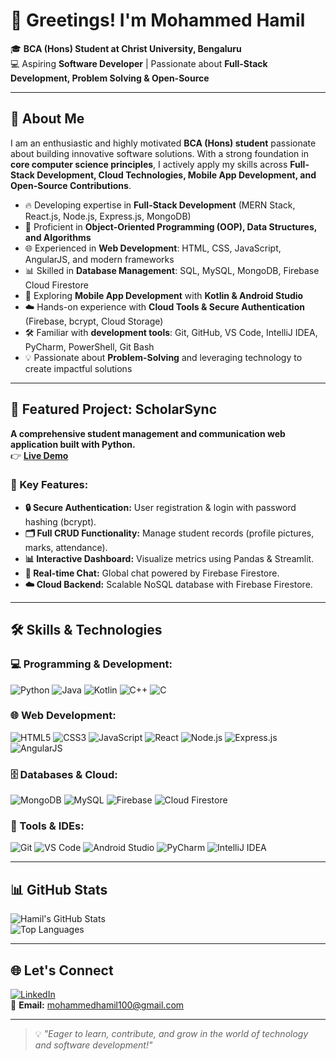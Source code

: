 # 👋 Greetings! I'm Mohammed Hamil  

🎓 **BCA (Hons) Student at Christ University, Bengaluru**  
💻 Aspiring **Software Developer** | Passionate about **Full-Stack Development, Problem Solving & Open-Source**  

---

## 🚀 About Me  

I am an enthusiastic and highly motivated **BCA (Hons) student** passionate about building innovative software solutions. With a strong foundation in **core computer science principles**, I actively apply my skills across **Full-Stack Development, Cloud Technologies, Mobile App Development, and Open-Source Contributions**.

- 🔥 Developing expertise in **Full-Stack Development** (MERN Stack, React.js, Node.js, Express.js, MongoDB)  
- 🧩 Proficient in **Object-Oriented Programming (OOP), Data Structures, and Algorithms**  
- 🌐 Experienced in **Web Development**: HTML, CSS, JavaScript, AngularJS, and modern frameworks  
- 📊 Skilled in **Database Management**: SQL, MySQL, MongoDB, Firebase Cloud Firestore  
- 📱 Exploring **Mobile App Development** with **Kotlin & Android Studio**  
- ☁️ Hands-on experience with **Cloud Tools & Secure Authentication** (Firebase, bcrypt, Cloud Storage)  
- 🛠 Familiar with **development tools**: Git, GitHub, VS Code, IntelliJ IDEA, PyCharm, PowerShell, Git Bash  
- 💡 Passionate about **Problem-Solving** and leveraging technology to create impactful solutions   

---

## 💼 Featured Project: ScholarSync  
**A comprehensive student management and communication web application built with Python.**  
👉 [**Live Demo**](https://scholarsync.streamlit.app/)  

### 🔑 Key Features:  
- **🔒 Secure Authentication:** User registration & login with password hashing (bcrypt).  
- **🗂 Full CRUD Functionality:** Manage student records (profile pictures, marks, attendance).  
- **📊 Interactive Dashboard:** Visualize metrics using Pandas & Streamlit.  
- **💬 Real-time Chat:** Global chat powered by Firebase Firestore.  
- **☁️ Cloud Backend:** Scalable NoSQL database with Firebase Firestore.  

---

## 🛠 Skills & Technologies  

### 💻 Programming & Development:  
![Python](https://img.shields.io/badge/Python-3776AB?style=for-the-badge&logo=python&logoColor=white)
![Java](https://img.shields.io/badge/Java-007396?style=for-the-badge&logo=java&logoColor=white)
![Kotlin](https://img.shields.io/badge/Kotlin-0095D5?style=for-the-badge&logo=kotlin&logoColor=white)
![C++](https://img.shields.io/badge/C++-00599C?style=for-the-badge&logo=c%2B%2B&logoColor=white)
![C](https://img.shields.io/badge/C-A8B9CC?style=for-the-badge&logo=c&logoColor=white)

### 🌐 Web Development:  
![HTML5](https://img.shields.io/badge/HTML5-E34F26?style=for-the-badge&logo=html5&logoColor=white)
![CSS3](https://img.shields.io/badge/CSS3-1572B6?style=for-the-badge&logo=css3&logoColor=white)
![JavaScript](https://img.shields.io/badge/JavaScript-F7DF1E?style=for-the-badge&logo=javascript&logoColor=black)
![React](https://img.shields.io/badge/React-20232A?style=for-the-badge&logo=react&logoColor=61DAFB)
![Node.js](https://img.shields.io/badge/Node.js-339933?style=for-the-badge&logo=node.js&logoColor=white)
![Express.js](https://img.shields.io/badge/Express.js-000000?style=for-the-badge&logo=express&logoColor=white)
![AngularJS](https://img.shields.io/badge/AngularJS-E23237?style=for-the-badge&logo=angularjs&logoColor=white)

### 🗄 Databases & Cloud:  
![MongoDB](https://img.shields.io/badge/MongoDB-4EA94B?style=for-the-badge&logo=mongodb&logoColor=white)
![MySQL](https://img.shields.io/badge/MySQL-005C84?style=for-the-badge&logo=mysql&logoColor=white)
![Firebase](https://img.shields.io/badge/Firebase-FFCA28?style=for-the-badge&logo=firebase&logoColor=black)
![Cloud Firestore](https://img.shields.io/badge/Cloud_Firestore-FFCB2B?style=for-the-badge&logo=firebase&logoColor=black)

### 🔧 Tools & IDEs:  
![Git](https://img.shields.io/badge/Git-F05032?style=for-the-badge&logo=git&logoColor=white)
![VS Code](https://img.shields.io/badge/VS%20Code-0078D4?style=for-the-badge&logo=visual-studio-code&logoColor=white)
![Android Studio](https://img.shields.io/badge/Android%20Studio-3DDC84?style=for-the-badge&logo=android-studio&logoColor=white)
![PyCharm](https://img.shields.io/badge/PyCharm-000000?style=for-the-badge&logo=pycharm&logoColor=white)
![IntelliJ IDEA](https://img.shields.io/badge/IntelliJ%20IDEA-000000?style=for-the-badge&logo=intellij-idea&logoColor=white)

---

## 📊 GitHub Stats  

![Hamil's GitHub Stats](https://github-readme-stats.vercel.app/api?username=HamilWT&show_icons=true&theme=radical)  
![Top Languages](https://github-readme-stats.vercel.app/api/top-langs/?username=HamilWT&layout=compact&theme=radical)  

---

## 🌐 Let's Connect  

[![LinkedIn](https://img.shields.io/badge/LinkedIn-blue?style=for-the-badge&logo=linkedin)](https://www.linkedin.com/in/HamilWT/)  
📧 **Email:** mohammedhamil100@gmail.com  

---

> 💡 *"Eager to learn, contribute, and grow in the world of technology and software development!"*
